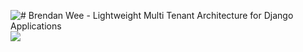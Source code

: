 ![# Brendan Wee - Lightweight Multi Tenant Architecture for Django Applications](https://www.youtube.com/watch?v=cwsi9VPpFEo)
![](https://www.youtube.com/watch?v=UXvn2N2t9ZY&t=18s)
